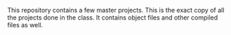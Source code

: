 This repository contains a few master projects.
This is the exact copy of all the projects done in the class. It contains object files and other compiled files as well.
